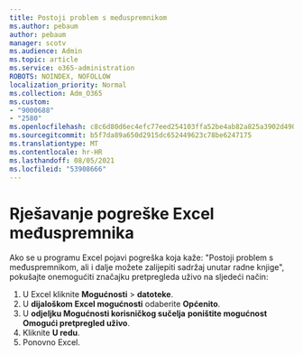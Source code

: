 ```yaml
---
title: Postoji problem s međuspremnikom
ms.author: pebaum
author: pebaum
manager: scotv
ms.audience: Admin
ms.topic: article
ms.service: o365-administration
ROBOTS: NOINDEX, NOFOLLOW
localization_priority: Normal
ms.collection: Adm_O365
ms.custom:
- "9000688"
- "2580"
ms.openlocfilehash: c8c6d80d6ec4efc77eed254103ffa52be4ab82a825a3902d490f7059708e76e8
ms.sourcegitcommit: b5f7da89a650d2915dc652449623c78be6247175
ms.translationtype: MT
ms.contentlocale: hr-HR
ms.lasthandoff: 08/05/2021
ms.locfileid: "53908666"
---
```

# <a name="resolving-excel-clipboard-error"></a>Rješavanje pogreške Excel međuspremnika

Ako se u programu Excel pojavi pogreška koja kaže: "Postoji problem s međuspremnikom, ali i dalje možete zalijepiti sadržaj unutar radne knjige", pokušajte onemogućiti značajku pretpregleda uživo na sljedeći način:

1. U Excel kliknite **Mogućnosti**  >  **datoteke**.
3. U **dijaloškom Excel mogućnosti** odaberite **Općenito**.
4. U **odjeljku Mogućnosti korisničkog sučelja** **poništite mogućnost Omogući pretpregled uživo**.
5. Kliknite **U redu**.
6. Ponovno Excel.
